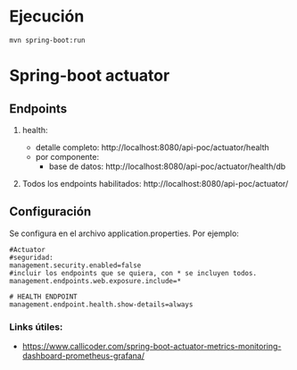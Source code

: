 # Ejecución
   
   ```
   mvn spring-boot:run
   ```

# Spring-boot actuator
## Endpoints
1. health: 
   * detalle completo: http://localhost:8080/api-poc/actuator/health
   * por componente:
      * base de datos: http://localhost:8080/api-poc/actuator/health/db

2. Todos los endpoints habilitados: http://localhost:8080/api-poc/actuator/

## Configuración
Se configura en el archivo application.properties. 
Por ejemplo:
 ```
#Actuator
#seguridad:
management.security.enabled=false 
#incluir los endpoints que se quiera, con * se incluyen todos.
management.endpoints.web.exposure.include=*

# HEALTH ENDPOINT
management.endpoint.health.show-details=always
 ```
### Links útiles:
* https://www.callicoder.com/spring-boot-actuator-metrics-monitoring-dashboard-prometheus-grafana/
